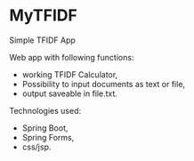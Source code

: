 # MyTFIDF
Simple TFIDF App

Web app with following functions:

* working TFIDF Calculator,
* Possibility to input documents as text or file,
* output saveable in file.txt.


Technologies used:

* Spring Boot,
* Spring Forms,
* css/jsp.
